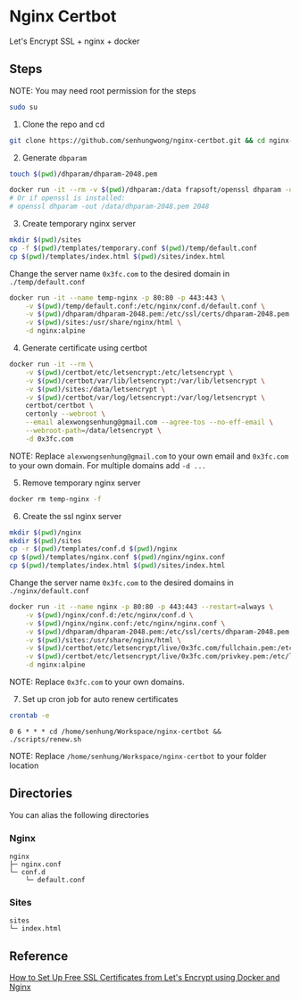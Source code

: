 # Nginx Certbot

Let's Encrypt SSL + nginx + docker

## Steps

NOTE: You may need root permission for the steps

```bash
sudo su
```

1. Clone the repo and cd

```bash
git clone https://github.com/senhungwong/nginx-certbot.git && cd nginx-certbot
```

2. Generate `dbparam`

```bash
touch $(pwd)/dhparam/dhparam-2048.pem
```

```bash
docker run -it --rm -v $(pwd)/dhparam:/data frapsoft/openssl dhparam -out /data/dhparam-2048.pem 2048
# Or if openssl is installed:
# openssl dhparam -out /data/dhparam-2048.pem 2048
```

3. Create temporary nginx server

```bash
mkdir $(pwd)/sites
cp -f $(pwd)/templates/temporary.conf $(pwd)/temp/default.conf
cp $(pwd)/templates/index.html $(pwd)/sites/index.html
```

Change the server name `0x3fc.com` to the desired domain in `./temp/default.conf`

```bash
docker run -it --name temp-nginx -p 80:80 -p 443:443 \
    -v $(pwd)/temp/default.conf:/etc/nginx/conf.d/default.conf \
    -v $(pwd)/dhparam/dhparam-2048.pem:/etc/ssl/certs/dhparam-2048.pem \
    -v $(pwd)/sites:/usr/share/nginx/html \
    -d nginx:alpine
```

4. Generate certificate using certbot

```bash
docker run -it --rm \
    -v $(pwd)/certbot/etc/letsencrypt:/etc/letsencrypt \
    -v $(pwd)/certbot/var/lib/letsencrypt:/var/lib/letsencrypt \
    -v $(pwd)/sites:/data/letsencrypt \
    -v $(pwd)/certbot/var/log/letsencrypt:/var/log/letsencrypt \
    certbot/certbot \
    certonly --webroot \
    --email alexwongsenhung@gmail.com --agree-tos --no-eff-email \
    --webroot-path=/data/letsencrypt \
    -d 0x3fc.com
```

NOTE: Replace `alexwongsenhung@gmail.com` to your own email and `0x3fc.com` to your own domain. For multiple domains add `-d ...`

5. Remove temporary nginx server

```bash
docker rm temp-nginx -f
```

6. Create the ssl nginx server

```bash
mkdir $(pwd)/nginx
mkdir $(pwd)/sites
cp -r $(pwd)/templates/conf.d $(pwd)/nginx
cp $(pwd)/templates/nginx.conf $(pwd)/nginx/nginx.conf
cp $(pwd)/templates/index.html $(pwd)/sites/index.html
```

Change the server name `0x3fc.com` to the desired domains in `./nginx/default.conf`

```bash
docker run -it --name nginx -p 80:80 -p 443:443 --restart=always \
    -v $(pwd)/nginx/conf.d:/etc/nginx/conf.d \
    -v $(pwd)/nginx/nginx.conf:/etc/nginx/nginx.conf \
    -v $(pwd)/dhparam/dhparam-2048.pem:/etc/ssl/certs/dhparam-2048.pem \
    -v $(pwd)/sites:/usr/share/nginx/html \
    -v $(pwd)/certbot/etc/letsencrypt/live/0x3fc.com/fullchain.pem:/etc/letsencrypt/live/0x3fc.com/fullchain.pem \
    -v $(pwd)/certbot/etc/letsencrypt/live/0x3fc.com/privkey.pem:/etc/letsencrypt/live/0x3fc.com/privkey.pem \
    -d nginx:alpine
```

NOTE: Replace `0x3fc.com` to your own domains.

7. Set up cron job for auto renew certificates

```bash
crontab -e
```

```
0 6 * * * cd /home/senhung/Workspace/nginx-certbot && ./scripts/renew.sh
```

NOTE: Replace `/home/senhung/Workspace/nginx-certbot` to your folder location

## Directories

You can alias the following directories

### Nginx

<!-- prettier-ignore -->
```
nginx
├─ nginx.conf
└─ conf.d
    └─ default.conf
```

### Sites

<!-- prettier-ignore -->
```
sites
└─ index.html
```

## Reference

[How to Set Up Free SSL Certificates from Let's Encrypt using Docker and Nginx](https://www.humankode.com/ssl/how-to-set-up-free-ssl-certificates-from-lets-encrypt-using-docker-and-nginx)
